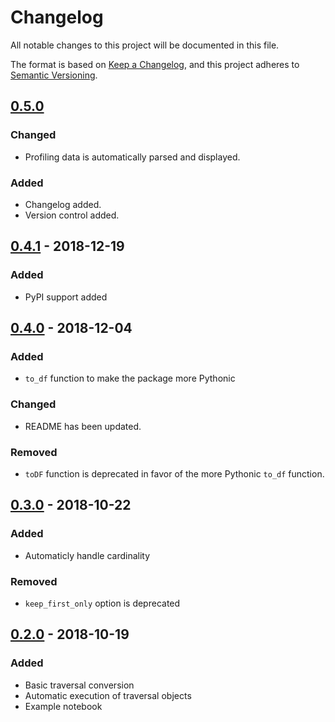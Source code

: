 # Changelog
All notable changes to this project will be documented in this file.

The format is based on [Keep a Changelog](https://keepachangelog.com/en/1.0.0/),
and this project adheres to [Semantic Versioning](https://semver.org/spec/v2.0.0.html).

## [0.5.0]
### Changed
- Profiling data is automatically parsed and displayed.

### Added
- Changelog added.
- Version control added.

## [0.4.1] - 2018-12-19
### Added
- PyPI support added

## [0.4.0] - 2018-12-04

### Added
- `to_df` function to make the package more Pythonic

### Changed
- README has been updated.

### Removed
- `toDF` function is deprecated in favor of 
the more Pythonic `to_df` function.

## [0.3.0] - 2018-10-22

### Added
- Automaticly handle cardinality

### Removed
- `keep_first_only` option is deprecated

## [0.2.0] - 2018-10-19

### Added
- Basic traversal conversion
- Automatic execution of traversal objects
- Example notebook


[0.5.0]: https://github.com/meltwater/jugri/compare/v0.4.1...v0.5.0
[0.4.1]: https://github.com/meltwater/jugri/compare/v0.4.0...v0.4.1
[0.4.0]: https://github.com/meltwater/jugri/compare/v0.3.0...v0.4.0
[0.3.0]: https://github.com/meltwater/jugri/compare/v0.2.0...v0.3.0
[0.2.0]: https://github.com/meltwater/jugri/tree/v0.2.0